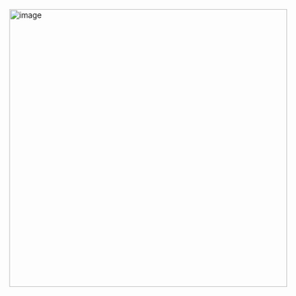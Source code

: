 <img src="./Shiroko_Live2D.gif" alt="image" width="500" />

 <!-- <img src="https://i.ibb.co/Gdy6nyV/new.gif" alt="new" width="30"/> -->
